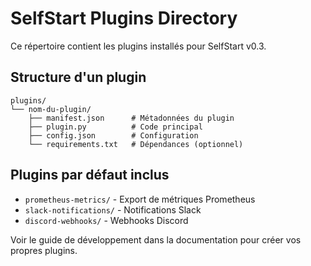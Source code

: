 # SelfStart Plugins Directory

Ce répertoire contient les plugins installés pour SelfStart v0.3.

## Structure d'un plugin

```
plugins/
└── nom-du-plugin/
    ├── manifest.json      # Métadonnées du plugin
    ├── plugin.py          # Code principal
    ├── config.json        # Configuration
    └── requirements.txt   # Dépendances (optionnel)
```

## Plugins par défaut inclus

- `prometheus-metrics/` - Export de métriques Prometheus
- `slack-notifications/` - Notifications Slack
- `discord-webhooks/` - Webhooks Discord

Voir le guide de développement dans la documentation pour créer vos propres plugins.

